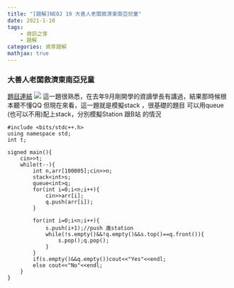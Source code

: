 ```yaml
---
title: "[題解]NEOJ 19 大善人老闆救濟東南亞兒童"
date: 2021-1-10
tags: 
    - 資訊之芽
    - 題解
categories: 資芽題解
mathjax: true
---
```


### 大善人老闆救濟東南亞兒童
<!--more-->
[題目連結](https://neoj.sprout.tw/problem/19/)
![](https://i.imgur.com/1MHCZeb.png)
這一題很熟悉，在去年9月剛開學的資讀學長有講過，結果那時候根本聽不懂QQ
但現在來看，這一題就是模擬stack ，很基礎的題目
可以用queue (也可以不用)配上stack，分別模擬Station 跟B站 的情況

```cpp=
#include <bits/stdc++.h>
using namespace std;
int t;

signed main(){
    cin>>t;
    while(t--){
        int n,arr[100005];cin>>n;
        stack<int>s;
        queue<int>q;
        for(int i=0;i<n;i++){
            cin>>arr[i];
            q.push(arr[i]);
        }
        
        for(int i=0;i<n;i++){
            s.push(i+1);//push 進station
            while(!s.empty()&&!q.empty()&&s.top()==q.front()){
                s.pop();q.pop();
            }
        }
        if(s.empty()&&q.empty())cout<<"Yes"<<endl;
        else cout<<"No"<<endl;
    }
}
```
